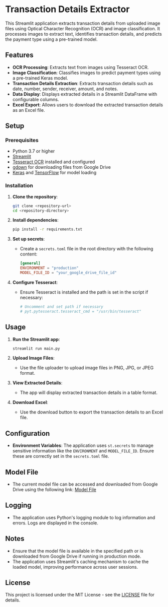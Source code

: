 # Transaction Details Extractor

This Streamlit application extracts transaction details from uploaded image files using Optical Character Recognition (OCR) and image classification. It processes images to extract text, identifies transaction details, and predicts the payment type using a pre-trained model.

## Features

- **OCR Processing**: Extracts text from images using Tesseract OCR.
- **Image Classification**: Classifies images to predict payment types using a pre-trained Keras model.
- **Transaction Details Extraction**: Extracts transaction details such as date, number, sender, receiver, amount, and notes.
- **Data Display**: Displays extracted details in a Streamlit DataFrame with configurable columns.
- **Excel Export**: Allows users to download the extracted transaction details as an Excel file.

## Setup

### Prerequisites

- Python 3.7 or higher
- [Streamlit](https://streamlit.io/)
- [Tesseract OCR](https://github.com/tesseract-ocr/tesseract) installed and configured
- [gdown](https://pypi.org/project/gdown/) for downloading files from Google Drive
- [Keras](https://keras.io/) and [TensorFlow](https://www.tensorflow.org/) for model loading

### Installation

1. **Clone the repository**:
   ```bash
   git clone <repository-url>
   cd <repository-directory>
   ```

2. **Install dependencies**:
   ```bash
   pip install -r requirements.txt
   ```

3. **Set up secrets**:
   - Create a `secrets.toml` file in the root directory with the following content:
     ```toml
     [general]
     ENVIRONMENT = "production"
     MODEL_FILE_ID = "your_google_drive_file_id"
     ```

4. **Configure Tesseract**:
   - Ensure Tesseract is installed and the path is set in the script if necessary:
     ```python
     # Uncomment and set path if necessary
     # pyt.pytesseract.tesseract_cmd = "/usr/bin/tesseract"
     ```

## Usage

1. **Run the Streamlit app**:
   ```bash
   streamlit run main.py
   ```

2. **Upload Image Files**:
   - Use the file uploader to upload image files in PNG, JPG, or JPEG format.

3. **View Extracted Details**:
   - The app will display extracted transaction details in a table format.

4. **Download Excel**:
   - Use the download button to export the transaction details to an Excel file.

## Configuration

- **Environment Variables**: The application uses `st.secrets` to manage sensitive information like the `ENVIRONMENT` and `MODEL_FILE_ID`. Ensure these are correctly set in the `secrets.toml` file.

## Model File

- The current model file can be accessed and downloaded from Google Drive using the following link:
  [Model File](https://drive.google.com/file/d/1aXlpnWGK5PPCuFvu7zJezPAmsR3wmdYe/view?usp=sharing)

## Logging

- The application uses Python's logging module to log information and errors. Logs are displayed in the console.

## Notes

- Ensure that the model file is available in the specified path or is downloaded from Google Drive if running in production mode.
- The application uses Streamlit's caching mechanism to cache the loaded model, improving performance across user sessions.

## License

This project is licensed under the MIT License - see the [LICENSE](LICENSE) file for details.
